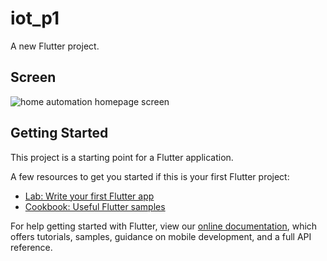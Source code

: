# iot_p1

A new Flutter project.
## Screen
![home automation homepage screen](https://user-images.githubusercontent.com/90062803/164763544-60033d69-fbb4-4415-b147-ac7996ac42be.png)



## Getting Started

This project is a starting point for a Flutter application.

A few resources to get you started if this is your first Flutter project:

- [Lab: Write your first Flutter app](https://flutter.dev/docs/get-started/codelab)
- [Cookbook: Useful Flutter samples](https://flutter.dev/docs/cookbook)

For help getting started with Flutter, view our
[online documentation](https://flutter.dev/docs), which offers tutorials,
samples, guidance on mobile development, and a full API reference.
